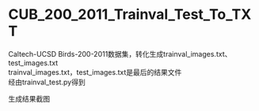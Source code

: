 # CUB_200_2011_Trainval_Test_To_TXT
Caltech-UCSD Birds-200-2011数据集，转化生成trainval_images.txt、test_images.txt  
trainval_images.txt，test_images.txt是最后的结果文件  
经由trainval_test.py得到

生成结果截图

